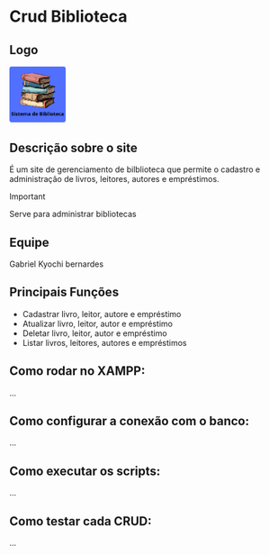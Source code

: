 # Crud Biblioteca

## Logo

<img src="/assets/img/Sistema de Biblioteca.png" alt="Logotipo do site da biblioteca" width="100"/>

## Descrição sobre o site

É um site de gerenciamento de bilblioteca que permite o cadastro e administração de livros, leitores, autores e empréstimos.

> [!IMPORTANT]
> Serve para administrar bibliotecas

## Equipe

Gabriel Kyochi bernardes

## Principais Funções

- Cadastrar livro, leitor, autore e empréstimo
- Atualizar livro, leitor, autor e empréstimo
- Deletar livro, leitor, autor e empréstimo
- Listar livros, leitores, autores e empréstimos

## Como rodar no XAMPP:
...

## Como configurar a conexão com o banco:
...

## Como executar os scripts:
...

## Como testar cada CRUD:
...